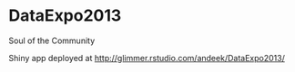 DataExpo2013
============

Soul of the Community

Shiny app deployed at http://glimmer.rstudio.com/andeek/DataExpo2013/
